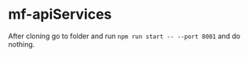 # mf-apiServices

After cloning go to folder and run `npm run start -- --port 8001` and do nothing.

